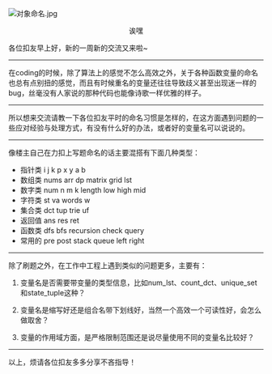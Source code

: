 
![对象命名.jpg](https://pic.leetcode-cn.com/1659915332-HYQdeF-%E5%AF%B9%E8%B1%A1%E5%91%BD%E5%90%8D.jpg)
<center>诶嘿</center>

各位扣友早上好，新的一周新的交流又来啦~
***

在coding的时候，除了算法上的感觉不怎么高效之外，关于各种函数变量的命名也总有点别扭的感觉，而且有时候重名的变量还往往导致歧义甚至出现迷一样的bug，丝毫没有人家说的那种代码也能像诗歌一样优雅的样子。
***
所以想来交流请教一下各位扣友平时的命名习惯是怎样的，在这方面遇到问题的一些应对经验与处理方式，有没有什么好的办法，或者好的变量名可以说说的。
***
像楼主自己在力扣上写题命名的话主要混搭有下面几种类型：


- 指针类  i  j  k  p  x  y  a  b
- 数组类  nums  arr  dp  matrix  grid  lst
- 数字类  num  n  m  k  length  low  high  mid
- 字符类  st  va  words  w
- 集合类  dct  tup  trie  uf
- 返回值  ans  res  ret
- 函数类  dfs  bfs  recursion  check  query
- 常用的  pre  post  stack  queue  left  right
***
除了刷题之外，在工作中工程上遇到类似的问题更多，主要有：
1. 变量名是否需要带变量的类型信息，比如num_lst、count_dct、unique_set和state_tuple这种？

2. 变量名是缩写好还是组合名带下划线好，当然一个高效一个可读性好，会怎么做取舍？

3. 变量的作用域方面，是严格限制范围还是说尽量使用不同的变量名比较好？
***
以上，烦请各位扣友多多分享不吝指导！